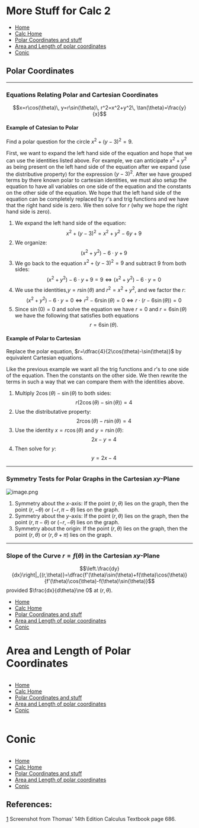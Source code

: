 # More Stuff for Calc 2
* [Home](https://codmccabe.github.io/)
* [Calc Home](https://codmccabe.github.io/calc/)
* [Polar Coordinates and stuff](#PolarCord)
* [Area and Length of polar coordinates](#areaLengthPolar)
* [Conic](#conic)

<a id='PolarCord'></a>
## Polar Coordinates
---
### Equations Relating Polar and Cartesian Coordinates
$$x=r\cos(\theta)\, y=r\sin(\theta)\, r^2=x^2+y^2\, \tan(\theta)=\frac{y}{x}$$

#### Example of Catesian to Polar
Find a polar question for the circle $x^2+(y-3)^2=9$.

First, we want to expand the left hand side of the equation and hope that we can use the identities listed above. For example, we can anticipate $x^2+y^2$ as being present on the left hand side of the equation after we expand (use the distributive property) for the expression $(y-3)^2$. After we have grouped terms by there known polar to cartesian identities, we must also setup the equation to have all variables on one side of the equation and the constants on the other side of the equation. We hope that the left hand side of the equation can be completely replaced by $r$'s and trig functions and we have that the right hand side is zero. We then solve for $r$ (why we hope the right hand side is zero).

1. We expand the left hand side of the equation:
$$x^2+(y-3)^2 = x^2 + y^2 - 6y + 9$$
2. We organize:
$$\left(x^2+y^2\right) - 6\cdot y +9$$
3. We go back to the equation $x^2+(y-3)^2=9$ and subtract $9$ from both sides:
$$\left(x^2+y^2\right) - 6\cdot y +9 = 9 \iff \left(x^2+y^2\right) - 6\cdot y = 0$$
4. We use the identities,$y=r\sin(\theta)$ and $r^2=x^2+y^2$, and we factor the $r$:
$$\left(x^2+y^2\right) - 6\cdot y = 0 \iff r^2-6r\sin(\theta)=0\iff r\cdot \left(r-6\sin(\theta)\right)=0$$
5. Since $\sin(0)=0$ and solve the equation we have $r=0$ and $r=6\sin(\theta)$ we have the following that satisfies both equations
$$r=6\sin(\theta).$$

#### Example of Polar to Cartesian
Replace the polar equation, $r=\dfrac{4}{2\cos(\theta)-\sin(\theta)}$ by equivalent Cartesian equations.

Like the previous example we want all the trig functions and $r$'s to one side of the equation. Then the constants on the other side. We then rewrite the terms in such a way that we can compare them with the identities above.

1. Multiply $2\cos(\theta)-\sin(\theta)$ to both sides:
$$r\left(2\cos(\theta)-\sin(\theta)\right)=4$$
2. Use the distributative property:
$$2r\cos(\theta)-r\sin(\theta)  = 4$$
3. Use the identity $x=r\cos(\theta)$ and $y=r\sin(\theta)$:
$$2x-y=4$$
4. Then solve for $y$:
$$y=2x-4$$

---
### Symmetry Tests for Polar Graphs in the Cartesian $xy$-Plane
<a id='polarSym'>![image.png](attachment:image.png)</a>
1. Symmetry about the $x$-axis: If the point $(r,\theta)$ lies on the graph, then the point $(r,-\theta)$ or $(-r,\pi-\theta)$ lies on the graph.
2. Symmetry about the $y$-axis: If the point $(r,\theta)$ lies on the graph, then the point $(r,\pi-\theta)$ or $(-r,-\theta)$ lies on the graph.
3. Symmetry about the origin: If the point $(r,\theta)$ lies on the graph, then the point $(r,\theta)$ or $(r,\theta+\pi)$ lies on the graph.

---
### Slope of the Curve $r=f(\theta)$ in the Cartesian $xy$-Plane
<a id='polarSlope'>$$\left.\frac{dy}{dx}\right|_{(r,\theta)}=\dfrac{f'(\theta)\sin(\theta)+f(\theta)\cos(\theta)}{f'(\theta)\cos(\theta)-f(\theta)\sin(\theta)}$$</a> provided $\frac{dx}{d\theta}\ne 0$ at $(r,\theta)$.


* [Home](https://codmccabe.github.io/)
* [Calc Home](https://codmccabe.github.io/calc/)
* [Polar Coordinates and stuff](#PolarCord)
* [Area and Length of polar coordinates](#areaLengthPolar)
* [Conic](#conic)

<a id='areaLengthPolar'></a>
# Area and Length of Polar Coordinates


```maxima

```

* [Home](https://codmccabe.github.io/)
* [Calc Home](https://codmccabe.github.io/calc/)
* [Polar Coordinates and stuff](#PolarCord)
* [Area and Length of polar coordinates](#areaLengthPolar)
* [Conic](#conic)


```maxima

```

<a id='conic'></a>
# Conic


```maxima

```

* [Home](https://codmccabe.github.io/)
* [Calc Home](https://codmccabe.github.io/calc/)
* [Polar Coordinates and stuff](#PolarCord)
* [Area and Length of polar coordinates](#areaLengthPolar)
* [Conic](#conic)

## References:
[1](#polarSym) Screenshot from Thomas' 14th Edition Calculus Textbook page 686. 
